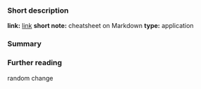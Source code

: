 ### Short description
**link:** [link](https://www.markdownguide.org/cheat-sheet/)
**short note:** cheatsheet on Markdown
**type:** application

### Summary

### Further reading 
random change



